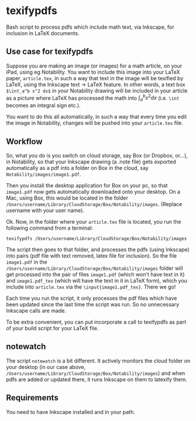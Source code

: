 # texifypdfs
Bash script to process pdfs which include math text, via Inkscape, for inclusion in LaTeX documents.

## Use case for texifypdfs
Suppose you are making an image (or images) for a math article, on your iPad, using eg Notability. You want to include this image
into your LaTeX paper, `article.tex`, in such a way that text in the image will be texified by LaTeX, using the Inkscape text -> LaTeX feature. 
In other words, a text box `$\int_a^b x^2 dx$` in your Notability drawing will be included in your article as a picture where LaTeX has processed
the math into $\int_a^b x^2 dx$ (i.e. `\int` becomes an integral sign etc.).

You want to do this all automatically, in such a way that every time you edit the image in Notability, changes will be pushed into your `article.tex` file.

## Workflow

So, what you do is you switch on cloud storage, say Box (or Dropbox, or...), in Notability, so that your Inkscape drawing (a .note file) gets exported automatically as a pdf into
a folder on Box in the cloud, say `Notability/images/image1.pdf`.

Then you install the desktop application for Box on your pc, so that `image1.pdf` now gets automatically downloaded onto your desktop. On a Mac, using Box, this would be located 
in the folder `/Users/username/Library/CloudStorage/Box/Notability/images`. (Replace username with your user name).

Ok. Now, in the folder where your `article.tex` file is located, you run the following command from a terminal:

```
texifypdfs /Users/username/Library/CloudStorage/Box/Notability/images
```

The script then goes to that folder, and processes the pdfs (using Inkscape) into pairs (pdf file with text removed, latex file for inclusion).  So the file `image1.pdf` in the `/Users/username/Library/CloudStorage/Box/Notability/images` folder will get processed into the pair of files `image1.pdf` (which won't have text in it) and `image1.pdf_tex` (which will have the text in it in LaTeX form), which you include into `article.tex` via the `\input{image1.pdf_tex}`. There we go!

Each time you run the script, it only processes the pdf files which have been updated since the last time the script was run. So no unnecessary Inkscape calls are made.

To be extra convenient, you can put incorporate a call to texifypdfs as part of your build script for your LaTeX file. 

## notewatch

The script `notewatch` is a bit different. It actively monitors the cloud folder on your desktop (in our case above, `/Users/username/Library/CloudStorage/Box/Notability/images`) and when pdfs are added or updated there, it runs Inkscape on them to latexify them. 

## Requirements

You need to have Inkscape installed and in your path.



 
